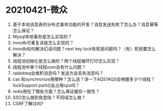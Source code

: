# 20210421-微众

1. 基于本地消息表的分布式事务功能的开发？消息发送失败了怎么办？消息幂等怎么保证？
2. Mysql本地事务是怎么实现的？
3. innodb可重复读是怎么实现的？
4. innodb如何解决幻读问题？next key lock有死锁问题吗？（有）死锁要怎么解决？
5. 线程池初始化是怎么做的？两个线程循环打印怎么实现？
6. 线程池中某个线程oom会有什么问题？
7. rabbitmq会堆积消息吗？发送方会丢失消息吗？
8. cas 和synchronize用哪种？怎么选？讲一下AQS?AQS会唤醒多少个线程？lockSupport.park()会占用cpu吗？
9. redis用在了哪些方面？怎么保证缓存一致性？
10. SSO怎么做到免登陆？不同域怎么做？
11. CSRF了解过吗?

